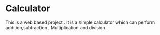 # Calculator
This is a web based project . It is a simple calculator which can perform addition,subtraction , Multiplication and division .
